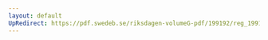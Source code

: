 ```yaml
---
layout: default
UpRedirect: https://pdf.swedeb.se/riksdagen-volumeG-pdf/199192/reg_199192/reg_199192_0202.pdf
---
```

